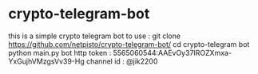 # crypto-telegram-bot
this is a simple crypto telegram bot
to use :
git clone https://github.com/netpisto/crypto-telegram-bot/
cd crypto-telegram bot
python main.py
bot http token : 5565060544:AAEvOy37IROZXmxa-YxGujhVMzgsVv39-Hg
channel id : @jik2200
